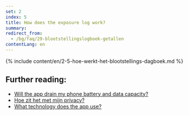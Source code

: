 ```yaml
---
set: 2
index: 5
title: How does the exposure log work?
summary: 
redirect_from: 
  - /bg/faq/29-blootstellingslogboek-getallen
contentLang: en
---
```

{% include content/en/2-5-hoe-werkt-het-blootstellings-dagboek.md %}

## Further reading:

- [Will the app drain my phone battery and data capacity?](/{{page.lang}}/faq/2-2-hoeveel-data-en-stroom-gebruikt-de-app)
- [Hoe zit het met mijn privacy?](/{{page.lang}}/faq/2-8-hoe-zit-het-met-mijn-privacy)
- [What technology does the app use?](/{{page.lang}}/faq/2-6-hoe-werkt-de-app-technisch-precies) 
